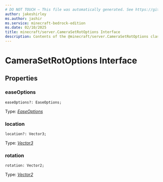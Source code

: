 ```yaml
---
# DO NOT TOUCH — This file was automatically generated. See https://github.com/mojang/minecraftapidocsgenerator to modify descriptions, examples, etc.
author: jakeshirley
ms.author: jashir
ms.service: minecraft-bedrock-edition
ms.date: 02/10/2025
title: minecraft/server.CameraSetRotOptions Interface
description: Contents of the @minecraft/server.CameraSetRotOptions class.
---
```

# CameraSetRotOptions Interface

## Properties

### **easeOptions**
`easeOptions?: EaseOptions;`

Type: [*EaseOptions*](EaseOptions.md)

### **location**
`location?: Vector3;`

Type: [*Vector3*](Vector3.md)

### **rotation**
`rotation: Vector2;`

Type: [*Vector2*](Vector2.md)
